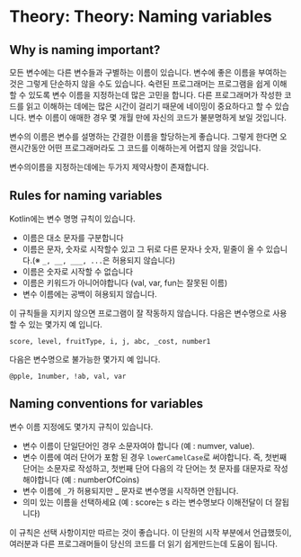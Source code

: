 # Theory: Theory: Naming variables

## Why is naming important?
모든 변수에는 다른 변수들과 구별하는 이름이 있습니다. 변수에 좋은 이름을 부여하는 것은 그렇게 단순하지 않을 수도 있습니다. 숙련된 프로그래머는 프로그램을 쉽게 이해할 수 있도록 변수 이름을 지정하는데 많은 고민을 합니다. 다른 프로그래머가 작성한 코드를 읽고 이해하는 데에는 많은 시간이 걸리기 때문에 네이밍이 중요하다고 할 수 있습니다. 변수 이름이 애매한 경우 몇 개월 만에 자신의 코드가 불분명하게 보일 것입니다.

변수의 이름은 변수를 설명하는 간결한 이름을 할당하는게 좋습니다. 그렇게 한다면 오랜시간동안 어떤 프로그래머라도 그 코드를 이해하는게 어렵지 않을 것입니다.

변수의이름을 지정하는데에는 두가지 제약사항이 존재합니다.


## Rules for naming variables
Kotlin에는 변수 명명 규칙이 있습니다.

- 이름은 대소 문자를 구분합니다
- 이름은 문자, 숫자로 시작할수 있고 그 뒤로 다른 문자나 숫자, 밑줄이 올 수 있습니다.(※ `_, __, ___, ...`은 허용되지 않습니다)
- 이름은 숫자로 시작할 수 없습니다
- 이름은 키워드가 아니어야합니다 (val, var, fun는 잘못된 이름)
- 변수 이름에는 공백이 혀용되지 않습니다.

이 규칙들을 지키지 않으면 프로그램이 잘 작동하지 않습니다.
다음은 변수명으로 사용할 수 있는 몇가지 예 입니다.
```
score, level, fruitType, i, j, abc, _cost, number1
```

다음은 변수명으로 불가능한 몇가지 예 입니다.
```
@pple, 1number, !ab, val, var
```
 ## Naming conventions for variables
변수 이름 지정에도 몇가지 규칙이 있습니다.

- 변수 이름이 단일단어인 경우 소문자여야 합니다 (예 : numver, value).
- 변수 이름에 여러 단어가 포함 된 경우 `lowerCamelCase`로 써야합니다. 즉, 첫번째 단어는 소문자로 작성하고, 첫번째 단어 다음의 각 단어는 첫 문자를 대문자로 작성해야합니다 (예 : numberOfCoins)
- 변수 이름에 `_`가 허용되지만  _ 문자로 변수명을 시작하면 안됩니다.
- 의미 있는 이름을 선택하세요 (예 : score는 s 라는 변수명보다 이해전달이 더 잘됩니다)

이 규칙은 선택 사항이지만 따르는 것이 좋습니다. 이 단원의 시작 부분에서 언급했듯이, 여러분과 다른 프로그래머들이 당신의 코드를 더 읽기 쉽게만드는데 도움이 됩니다.
